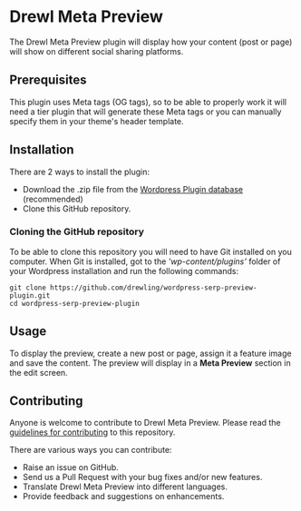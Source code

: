 # Drewl Meta Preview

The Drewl Meta Preview plugin will display how your content (post or page) will show on different social sharing platforms.

## Prerequisites

This plugin uses Meta tags (OG tags), so to be able to properly work it will need a tier plugin that will generate these Meta tags or you can manually specify them in your theme's header template.

## Installation

There are 2 ways to install the plugin: 

* Download the .zip file from the [Wordpress Plugin database](https://wordpress.org/plugins/drewl-meta-preview/) (recommended) 
* Clone this GitHub repository.

### Cloning the GitHub repository

To be able to clone this repository you will need to have Git installed on you computer. When Git is installed, got to the _'wp-content/plugins'_ folder of your Wordpress installation and run the following commands:

```
git clone https://github.com/drewling/wordpress-serp-preview-plugin.git
cd wordpress-serp-preview-plugin
```

## Usage

To display the preview, create a new post or page, assign it a feature image and save the content. The preview will display in a __Meta Preview__ section in the edit screen.

## Contributing

Anyone is welcome to contribute to Drewl Meta Preview. Please read the [guidelines for contributing](https://github.com/drewling/wordpress-serp-preview-plugin/blob/master/CONTRIBUTING.md) to this repository.

There are various ways you can contribute:

* Raise an issue on GitHub.
* Send us a Pull Request with your bug fixes and/or new features.
* Translate Drewl Meta Preview into different languages.
* Provide feedback and suggestions on enhancements.
